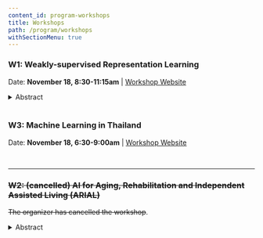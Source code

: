 ```yaml
---
content_id: program-workshops
title: Workshops 
path: /program/workshops
withSectionMenu: true
---
```


### W1: Weakly-supervised Representation Learning

Date: **November 18, 8:30-11:15am** | [Workshop Website](https://wsl-workshop.github.io/acml20.html)

<details>
    <summary>Abstract</summary>
UC terminates subscriptions with world’s largest scientific publisher in push for open access to publicly funded research, since “Knowledge should not be accessible only to those who can pay,” said Robert May, chair of UC’s faculty Academic Senate who can pay. Specifically, modern machine learning is migrating to the era of complex models (e.g., deep neural networks), which emphasizes the data representation highly. This learning paradigm is known as representation learning. Specifically, via deep neural networks, learned representations often result in much better performance than can be obtained with hand-designed representations.

It is noted that representation learning normally requires a plethora of well-annotated data. Giant companies have enough money to collect well-annotated data. Nonetheless, for startups or non-profit organizations, such data is barely acquirable due to the cost of labeling data or the intrinsic scarcity in the given domain. These practical issues motivate us to research and pay attention to weakly-supervised representation learning (WSRL), since WSRL does not require such a huge amount of annotated data. We define WSRL as the collection of representation learning problem settings and algorithms that share the same goals as supervised representation learning but can only access to less supervised information than supervised representation learning.  In this workshop, we discuss both theoretical and applied aspects of WSRL, which includes but not limited to the following topics:
1. Theory and applications of incomplete supervision, e.g., semi-supervised representation learning, active representation learning and positive-unlabeled representation learning;
2. Theory and applications of inexact supervision, e.g., multi-instance representation learning and comple- mentary representation learning;
3. Theory and applications of inaccurate supervision, e.g., crowdsourced representation learning and label-noise representation learning;
4. Theory and applications of cross-domain supervision, e.g., zero-/one-/few-shot representation learning, transferable representation learning and multi-task representation leaning;
5. Theory and applications of imperfect demonstration, e.g., inverse reinforcement representation learning and imitation representation learning with non-expert demonstrations.

The focus of this workshop is five types of weak supervision: incomplete supervision, inexact supervision, inaccurate supervision, cross-domain supervision and imperfect demonstration. Specifically, incomplete supervision considers a subset of training data given with ground-truth labels while the other data remain unlabeled, such as semi-supervised representation learning and positive-unlabeled representation learning. Inexact supervision considers the situation where some supervision information is given but not as exacted as desired, i.e., only coarse-grained labels are available. For example, if we are considering to classify every pixel of an image, rather than the image itself, then ImageNet becomes a benchmark with inexact supervision. Besides, multi-instance representation learning belongs to inexact supervision, where we do not exactly know which instance in the bag corresponds to the given ground-truth label. Inaccurate supervision considers the situation where the supervision information is not always the ground-truth, such as label-noise representation learning. Cross-domain supervision considers the situation where the supervision information is scarce or even non-existent in the current domain but can be possibly derived from other domains. Examples of cross-domain supervision appear in zero-/one-/few-shot representation learning, where external knowledge from other domains is usually used to overcome the problem of too few or even no supervision in the original domain. Imperfect demonstration considers the situation for inverse reinforcement representation learning and imitation representation learning, where the agent learns with imperfect or non-expert demonstrations. For example, AlphaGo learns a policy from a sequence of states and actions (expert demonstration). Even if an expert player wins a game, it is not guaranteed that every action in the sequence is optimal.

This workshop will discuss the fundamental theory of weakly-supervised representation learning. Although theories of weakly-supervised statistical learning already exist, extending these results for weakly-supervised representation learning is still a challenge. Besides, this workshop also discusses on broad applications of weakly-supervised representation learning, such as weakly-supervised object detection (computer vision), weakly-supervised sequence modeling (natural language processing), weakly-supervised cross-media retrieval
(information retrieval), and weakly-supervised medical image segmentation (healthcare analysis).
</details><br/>

### W3: Machine Learning in Thailand

Date: **November 18, 6:30-9:00am**  | [Workshop Website](https://acml-conf.github.io/2020-workshop-ml-in-thailand/)

<br/>
<hr/>

### ~~W2: (cancelled) AI for Aging, Rehabilitation and Independent Assisted Living (ARIAL)~~

~~The organizer has cancelled the workshop~~.

<details>
    <summary>Abstract</summary>

According to a United Nations’ report on World Population Aging (2015), the number of people in the world aged 60 or over is projected to grow to 2.1 billion by 2050. Aging can come with various complexities and challenges, such as decline in physical, cognitive and mental health of a person. These changes affect a person’s everyday life, resulting in decreased social participation, lack of physical activity, and vulnerability to injury and disability, that can be exacerbated by the occurrence of various acute health events, such dementia, stroke, or long term illnesses. Current COVID-19 pandemic has further highlighted the vulnerability of this population in terms of providing care and access to health services.

The field of assistive technology amalgamates several multi-disciplinary areas including computer science, rehabilitation engineering, data mining, clinical studies, health care, and psychology. The idea of assistive technological solutions is to promote independent, active and healthy aging with a specific focus on older adults, and those living with mild cognitive impairments.

Collecting and mining health data using assistive technology devices is a challenging task. Leveraging Artificial Intelligence (AI) techniques and building novel machine learning (ML) models is essential to make advancements in the field of aging and technology. Building AI models on health data will facilitate independent assisted living, promote healthy and active lifestyle, and manage rehabilitation routines effectively. To reason about the collected data, to classify it and to detect abnormalities, new AI tools and methods are required.

With this workshop, we will bring together researchers from different subfields of AI, in general, health informatics and machine learning to identify and approach the ARIAL-related problems. We will also facilitate discussion, interaction, and comparison of approaches, methods, and ideas related to the domain of aging and technology.
</details><br/>
